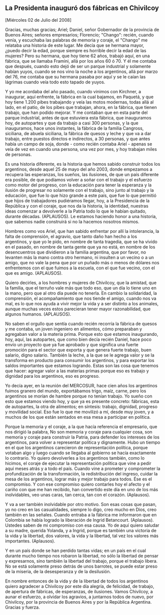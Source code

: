 La Presidenta inauguró dos fábricas en Chivilcoy
------------------------------------------------

[Miércoles 02 de Julio del 2008]

Gracias, muchas gracias; Ariel; Daniel, señor Gobernador de la provincia
de Buenos Aires; señores empresarios; Florencio; "Chango": recién,
cuando venía, y escuchaba las palabras de memoria y coraje, el "Chango"
me relataba una historia de este lugar. Me decía que se hermana mayor,
¿puedo decir la edad, porque siempre es horrible decir la edad de las
mujeres? Pero su hermana, que hoy tiene 62 años, trabajó aquí, en una
fábrica, que se llamaba Framini, allá por los años 60 ó 70. Y él me
contaba que después, cuando esto dejó de ser un parque industrial y
solamente habían yuyos, cuando se nos vino la noche a los argentinos,
allá por marzo del 76, me contaba que su hermana pasaba por aquí y se le
caían las lágrimas cuando veía todo esto tapado de yuyos.

Y yo me acordaba del año pasado, cuando vinimos con Kirchner, a
inaugurar, aquí enfrente, la fábrica en la cual bajamos, en Paquetá, y
que hoy tiene 1.200 pibes trabajando y veía las motos modernas, todas
allá al lado, en el patio, de los pibes que trabajan, ahora, en la
fábrica, que tienen trabajo, que han podido mejorar. Y me contaban que
en esta parte del parque industrial, antes de que estuviera esta
fábrica, que inauguramos hoy, de autopartes y que da trabajo a casi 300
personas, y la que inauguramos, hace unos instantes, la fábrica de la
familia Cangross, siciliana, de abuela siciliana, la fábrica de quesos y
leche y que va a dar trabajo, entre puestos directos e indirectos, a 30
personas, y que antes había un campo de soja, donde - como recién
contaba Ariel - apenas se veía de vez en cuando una persona, una vez por
mes, y hoy trabajan miles de personas.

Es una historia diferente, es la historia que hemos sabido construir
todos los argentinos, desde aquel 25 de mayo del año 2003, donde
empezamos a recupera las esperanzas, los sueños, las ilusiones, de que
un país diferente era posible, de que podíamos volver a soñar con el
trabajo y el esfuerzo como motor del progreso, con la educación para
tener la esperanza y la ilusión de progresar no solamente con el
trabajo, sino junto al trabajo y la educación, que fue lo que hizo
grande a este país, que fue lo que permitió que hijos de trabajadores
pudiéramos llegar, hoy, a la Presidencia de la República y con el
coraje, que nos da la historia, la identidad, nuestras ideas comenzar a
devolverle a la Patria todo lo que le habían quitado, durante décadas.
(APLAUSOS). Le estamos haciendo honor a una historia, que sabemos nadie
construirá si no la hacemos nosotros mismos.

Hombres como vos Ariel, que han sabido enfrentar por allí la
intolerancia, la falta de comprensión, el agravio, que tanto daño han
hecho a los argentinos, y que yo le pido, en nombre de tanta tragedia,
que se ha vivido en el pasado, en nombre de tanta gente que ya no está,
en nombre de los desencuentros que dividieron a la familia argentina,
que por favor, no levanten más la mano contra otro hermano, ni insulten
a un vecino o a un amigo, que no vale la pena que por un puñado más o
menos de dólares nos enfrentemos con el que fuimos a la escuela, con el
que fue vecino, con el que es amigo. (APLAUSOS).

Quiero decirles, a los hombres y mujeres de Chivilcoy, que la amistad,
que la familia, que el terruño vale más que todo eso, que un día lo
tiene uno en la mano, pero que al otro día puede no tenerla. En cambio
la solidaridad, la comprensión, el acompañamiento que nos tiende el
amigo, cuando nos va mal, es lo que nos ayuda a vivir mejor la vida y a
ser distinto a los animales, aunque muchas veces estos parecieran tener
mayor razonabilidad, que algunos humanos. (APLAUSOS).

No saben el orgullo que sentía cuando recién recorría la fábrica de
quesos y me contaba, un joven ingeniero en alimentos, cómo preparaban y
agregaban valor a la materia prima. Porque esto que estamos inaugurando,
hoy, aquí, las autopartes, que como bien decía recién Daniel, hace poco
envío un proyecto que ya fue aprobado y que significa una fuerte
promoción para el sector que exporta y que genera fuerte trabajo, buen
salario, digno salario. También la leche, a la que se le agrega valor y
se la transforma en producto para consumir los argentinos, y para
exportar los saldos importantes que estamos logrando. Estas son las cosa
que tenemos que hacer: agregar valor a las materias primas porque eso es
trabajo y dignidad para los argentinos, eso es progreso.

Yo decía ayer, en la reunión del MERCOSUR, hace cien años los argentinos
fuimos granero del mundo, exportábamos trigo, maíz, carne, pero los
argentinos se morían de hambre porque no tenían trabajo. Yo sueño con
esto que estamos viendo hoy, y que ya es presente concreto: fábricas,
esta de autopartes, la otra de alimentos; en síntesis: trabajo,
dignidad, progreso y movilidad social. Eso fue lo que me movilizó a mí,
desde muy joven, y a muchos de los que están sentados en esa mesa a
participar en política.

Porque la memoria y el coraje, a la que hacía referencia el empresario,
que nos dirigió la palabra, No son memoria y coraje para cualquier cosa,
son memoria y coraje para construir la Patria, para defender los
intereses de los argentinos, para volver a representar política y
dignamente. Hubo un tiempo en el que los argentinos carecieron de
representación política, porque votaban algo y luego cuando se llegaba
al gobierno se hacía exactamente lo contrario. Yo quiero devolverles a
los argentinos también, como lo hicimos, el coraje de ejecutar la
representación política que vine a pedir aquí meses atrás y a todo el
país. Cuando vine a prometer y comprometer la profundización de la
transformación, la redistribución del ingreso, cuidar la mesa de los
argentinos, lograr más y mejor trabajo para todos. Ése es el compromiso.
Y con ese compromiso quiero contarles hoy el afecto y el cariño con que
me han recibido, han convertido este día en uno de los más inolvidables,
veo unas caras, tan cerca, tan con el corazón. (Aplausos).

Y va a ser también inolvidable por otro motivo. Son esas cosas que
pasan, yo no creo en las casualidades, siempre lo digo, creo mucho en
Dios, creo también en las señales. Cuando entraba a la fábrica me
informaron que en Colombia se había logrado la liberación de Ingrid
Betancourt. (Aplausos). Ustedes saben de mi compromiso con esa causa. Yo
de aquí quiero saludar a su madre, querida Yolanda, y a Ingrid, porque
es también una victoria de la vida y la libertad, dos valores, la vida y
la libertad, tal vez los valores más importantes. (Aplausos).

Y en un país donde se han perdido tantas vidas; en un país en el cual
durante mucho tiempo nos robaron la libertad, no sólo la libertad de
pensar y expresarnos, sino también la libertad del trabajo, porque el
trabajo libera. No se está solamente preso detrás de unos barrotes, se
puede estar preso de la miseria, de la desesperanza y de la desilusión.

En nombre entonces de la vida y de la libertad de todos los argentinos
quiero agradecer a Chivilcoy por este día alegría, de felicidad, de
trabajo, de apertura de fábricas, de esperanzas, de ilusiones. Vamos
Chivilcoy, a aunar el esfuerzo, a olvidar los agravios, a juntarnos
todos de nuevo, por Chivilcoy, por la provincia de Buenos Aires y por la
República Argentina. Gracias y fuerza.     

 

 
